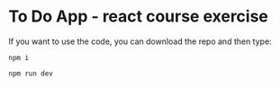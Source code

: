 # To Do App - react course exercise

If you want to use the code, you can download the repo and then type:

`npm i`

`npm run dev`
